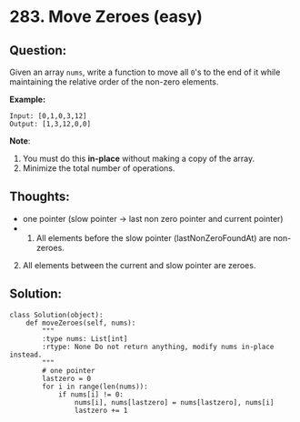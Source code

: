 # 283. Move Zeroes \(easy\)

## Question:

Given an array `nums`, write a function to move all `0`'s to the end of it while maintaining the relative order of the non-zero elements.

**Example:**

```text
Input: [0,1,0,3,12]
Output: [1,3,12,0,0]
```

**Note**:

1. You must do this **in-place** without making a copy of the array.
2. Minimize the total number of operations.

## Thoughts:

* one pointer \(slow pointer -&gt; last non zero pointer and current pointer\)
*  1. All elements before the slow pointer \(lastNonZeroFoundAt\) are non-zeroes.
  2. All elements between the current and slow pointer are zeroes.

## Solution:

```text
class Solution(object):
    def moveZeroes(self, nums):
        """
        :type nums: List[int]
        :rtype: None Do not return anything, modify nums in-place instead.
        """
        # one pointer
        lastzero = 0
        for i in range(len(nums)):
            if nums[i] != 0:
                nums[i], nums[lastzero] = nums[lastzero], nums[i]
                lastzero += 1
```

